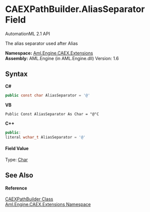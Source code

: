 # CAEXPathBuilder.AliasSeparator Field
AutomationML 2.1 API 

The alias separator used after Alias

**Namespace:**&nbsp;<a href="N_Aml_Engine_CAEX_Extensions">Aml.Engine.CAEX.Extensions</a><br />**Assembly:**&nbsp;AML.Engine (in AML.Engine.dll) Version: 1.6

## Syntax

**C#**<br />
``` C#
public const char AliasSeparator = '@'
```

**VB**<br />
``` VB
Public Const AliasSeparator As Char = "@"C
```

**C++**<br />
``` C++
public:
literal wchar_t AliasSeparator = '@'
```


#### Field Value
Type: <a href="https://docs.microsoft.com/dotnet/api/system.char" target="_parent" rel="noopener noreferrer">Char</a>

## See Also


#### Reference
<a href="T_Aml_Engine_CAEX_Extensions_CAEXPathBuilder">CAEXPathBuilder Class</a><br /><a href="N_Aml_Engine_CAEX_Extensions">Aml.Engine.CAEX.Extensions Namespace</a><br />